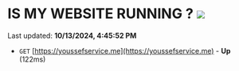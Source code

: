 # IS MY WEBSITE RUNNING ? [![](https://img.shields.io/static/v1?label=Sponsor&message=%E2%9D%A4&logo=GitHub&color=%23fe8e86)](https://github.com/sponsors/Youssef-Lehmam)

Last updated: **10/13/2024, 4:45:52 PM**

- `GET` [https://youssefservice.me](https://youssefservice.me) - **Up** (122ms)
